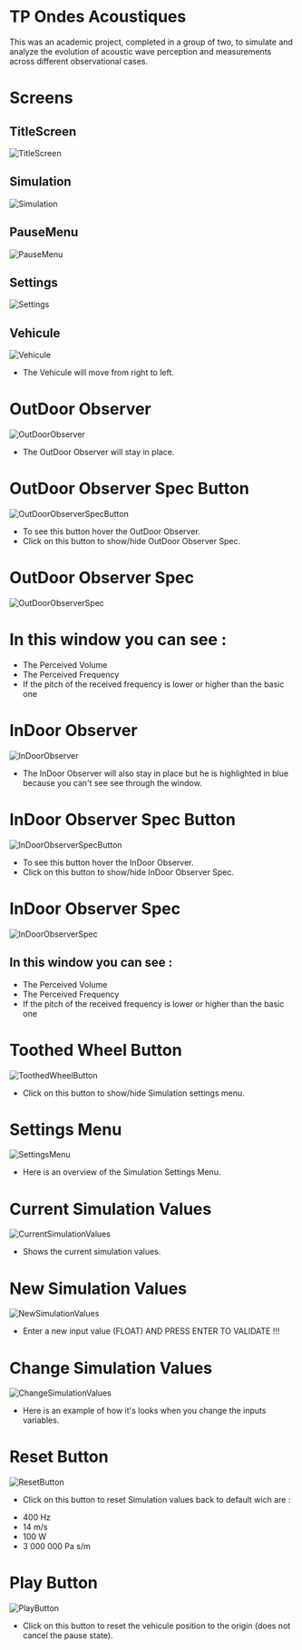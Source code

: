 # TP Ondes Acoustiques

This was an academic project, completed in a group of two, to simulate and analyze the evolution of acoustic wave perception and measurements across different observational cases.

# Screens

## TitleScreen
![TitleScreen](Screenshots/AcousticWaveSimulation/MainMenu.png)


## Simulation
![Simulation](Screenshots/AcousticWaveSimulation/Scene.png)


## PauseMenu
![PauseMenu](Screenshots/AcousticWaveSimulation/PauseMenu.png)


## Settings
![Settings](Screenshots/AcousticWaveSimulation/SettingsMenu.png)


## Vehicule
![Vehicule](Screenshots/AcousticWaveSimulation/Car.png)

* The Vehicule will move from right to left.


# OutDoor Observer
![OutDoorObserver](Screenshots/AcousticWaveSimulation/OutDoorObserver.png)

* The OutDoor Observer will stay in place.

# OutDoor Observer Spec Button
![OutDoorObserverSpecButton](Screenshots/AcousticWaveSimulation/OutDoorButton.png)

* To see this button hover the OutDoor Observer.
* Click on this button to show/hide OutDoor Observer Spec.

# OutDoor Observer Spec
![OutDoorObserverSpec](Screenshots/AcousticWaveSimulation/OutDoorObserverSpec.png)

# In this window you can see :
* The Perceived Volume
* The Perceived Frequency
* If the pitch of the received frequency is lower or higher than the basic one

# InDoor Observer
![InDoorObserver](Screenshots/AcousticWaveSimulation/InDoorObserver.png)

* The InDoor Observer will also stay in place but he is highlighted in blue because you can't see see through the window.

# InDoor Observer Spec Button
![InDoorObserverSpecButton](Screenshots/AcousticWaveSimulation/InDoorButton.png)

* To see this button hover the InDoor Observer.
* Click on this button to show/hide InDoor Observer Spec.

# InDoor Observer Spec
![InDoorObserverSpec](Screenshots/AcousticWaveSimulation/InDoorObserverSpec.png)

## In this window you can see :
* The Perceived Volume
* The Perceived Frequency
* If the pitch of the received frequency is lower or higher than the basic one

# Toothed Wheel Button
![ToothedWheelButton](Screenshots/AcousticWaveSimulation/SettingsButton.png)

* Click on this button to show/hide Simulation settings menu.

# Settings Menu
![SettingsMenu](Screenshots/AcousticWaveSimulation/SettingsMenu.png)

* Here is an overview of the Simulation Settings Menu.

# Current Simulation Values
![CurrentSimulationValues](Screenshots/AcousticWaveSimulation/CurrentValues.png)

* Shows the current simulation values.

# New Simulation Values
![NewSimulationValues](Screenshots/AcousticWaveSimulation/NewValues.png)

* Enter a new input value (FLOAT) AND PRESS ENTER TO VALIDATE !!!

# Change Simulation Values
![ChangeSimulationValues](Screenshots/AcousticWaveSimulation/TestValues.png)

* Here is an example of how it's looks when you change the inputs variables.

# Reset Button
![ResetButton](Screenshots/AcousticWaveSimulation/ResetButton.png)

* Click on this button to reset Simulation values back to default wich are :
- 400 Hz
- 14 m/s
- 100 W
- 3 000 000 Pa s/m

# Play Button
![PlayButton](Screenshots/AcousticWaveSimulation/PlayButton.png)

* Click on this button to reset the vehicule position to the origin (does not cancel the pause state).

